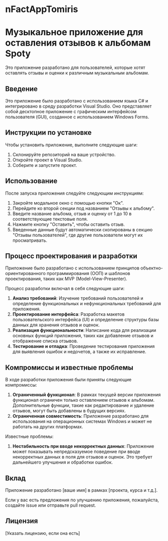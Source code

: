 # nFactAppTomiris
# Музыкальное приложение для оставления отзывов к альбомам Spoty

Это приложение разработано для пользователей, которые хотят оставлять отзывы и оценки к различным музыкальным альбомам.

## Введение

Это приложение было разработано с использованием языка C# и интегрировано в среду разработки Visual Studio. Оно представляет собой десктопное приложение с графическим интерфейсом пользователя (GUI), созданное с использованием Windows Forms.

## Инструкции по установке

Чтобы установить приложение, выполните следующие шаги:

1. Склонируйте репозиторий на ваше устройство.
2. Откройте проект в Visual Studio.
3. Соберите и запустите проект.

## Использование

После запуска приложения следуйте следующим инструкциям:

1. Закройте модальное окно с помощью кнопки "Ок".
2. Перейдите ко второй секции под названием "Отзывы к альбому".
3. Введите название альбома, отзыв и оценку от 1 до 10 в соответствующие текстовые поля.
4. Нажмите кнопку "Оставить", чтобы оставить отзыв.
5. Введенные данные будут автоматически скопированы в секцию "Отзывы пользователей", где другие пользователи могут их просматривать.

## Процесс проектирования и разработки

Приложение было разработано с использованием принципов объектно-ориентированного программирования (ООП) и шаблонов проектирования, таких как MVP (Model-View-Presenter).

Процесс разработки включал в себя следующие шаги:

1. **Анализ требований**: Изучение требований пользователей и определение функциональных и нефункциональных требований для приложения.
2. **Проектирование интерфейса**: Разработка макетов пользовательского интерфейса (UI) и определение структуры базы данных для хранения отзывов и оценок.
3. **Реализация функциональности**: Написание кода для реализации основных функций приложения, таких как добавление отзывов и отображение списка отзывов.
4. **Тестирование и отладка**: Проведение тестирования приложения для выявления ошибок и недочетов, а также их исправление.

## Компромиссы и известные проблемы

В ходе разработки приложения были приняты следующие компромиссы:

1. **Ограниченный функционал**: В рамках текущей версии приложения функционал ограничен только оставлением отзывов к альбомам. Дополнительные функции, такие как редактирование и удаление отзывов, могут быть добавлены в будущих версиях.
2. **Ограниченная совместимость**: Приложение разработано для использования на операционных системах Windows и может не работать на других платформах.

Известные проблемы:

1. **Нестабильность при вводе некорректных данных**: Приложение может показывать непредсказуемое поведение при вводе некорректных данных в поля для отзывов и оценок. Это требует дальнейшего улучшения и обработки ошибок.

## Вклад

Приложение разработано [ваше имя] в рамках [проекта, курса и т.д.].

Если у вас есть предложения по улучшению приложения, пожалуйста, создайте issue или отправьте pull request.

## Лицензия

[Указать лицензию, если она есть]
